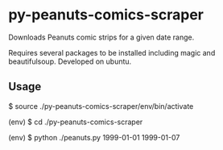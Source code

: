 # py-peanuts-comics-scraper
Downloads Peanuts comic strips for a given date range.

Requires several packages to be installed including magic and beautifulsoup. Developed on ubuntu.

Usage
-----
$ source ./py-peanuts-comics-scraper/env/bin/activate

(env) $ cd ./py-peanuts-comics-scraper

(env) $ python ./peanuts.py 1999-01-01 1999-01-07
